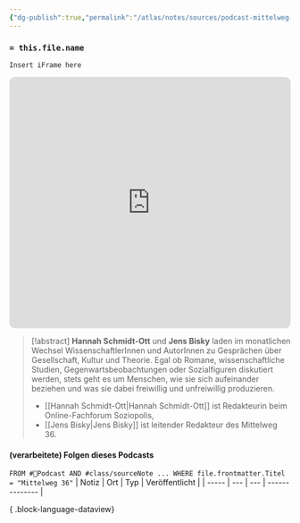 ```yaml
---
{"dg-publish":true,"permalink":"/atlas/notes/sources/podcast-mittelweg-36/","tags":["🛜Podcast"],"noteIcon":""}
---
```


### `= this.file.name` 

`Insert iFrame here`
<iframe allow="autoplay *; encrypted-media *; fullscreen *; clipboard-write" frameborder="0" height="450" style="width:100%;max-width:660px;overflow:hidden;border-radius:10px;" sandbox="allow-forms allow-popups allow-same-origin allow-scripts allow-storage-access-by-user-activation allow-top-navigation-by-user-activation" src="https://embed.podcasts.apple.com/de/podcast/mittelweg-36/id1607735590"></iframe>

> [!abstract] 
> **Hannah Schmidt-Ott** und **Jens Bisky** laden im monatlichen Wechsel WissenschaftlerInnen und AutorInnen zu Gesprächen über Gesellschaft, Kultur und Theorie. 
> Egal ob Romane, wissenschaftliche Studien, Gegenwartsbeobachtungen oder Sozialfiguren diskutiert werden, stets geht es um Menschen, wie sie sich aufeinander beziehen und was sie dabei freiwillig und unfreiwillig produzieren.
> 
> - [[Hannah Schmidt-Ott\|Hannah Schmidt-Ott]] ist Redakteurin beim Online-Fachforum Soziopolis, 
> - [[Jens Bisky\|Jens Bisky]] ist leitender Redakteur des Mittelweg 36.
> 

#### (verarbeitete) Folgen dieses Podcasts
`FROM #🛜Podcast AND #class/sourceNote ... WHERE file.frontmatter.Titel = "Mittelweg 36"`
| Notiz | Ort | Typ | Veröffentlicht |
| ----- | --- | --- | -------------- |

{ .block-language-dataview}
